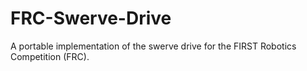 # FRC-Swerve-Drive
A portable implementation of the swerve drive for the FIRST Robotics Competition (FRC).
